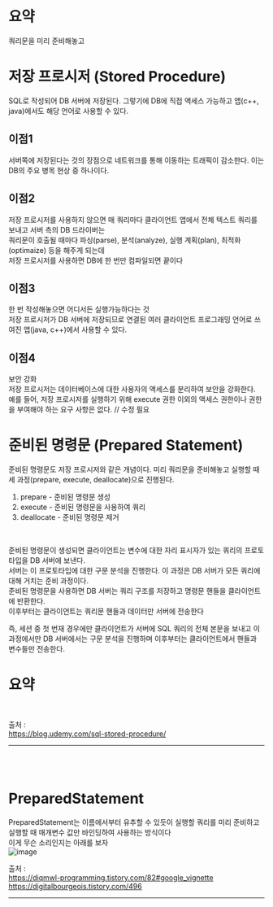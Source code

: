 # 요약
쿼리문을 미리 준비해놓고 

# 저장 프로시저 (Stored Procedure)
SQL로 작성되어 DB 서버에 저장된다. 그렇기에 DB에 직접 액세스 가능하고 앱(c++, java)에서도 해당 언어로 사용할 수 있다. <br/>
## 이점1
서버쪽에 저장된다는 것의 장점으로 네트워크를 통해 이동하는 트래픽이 감소한다. 이는 DB의 주요 병목 현상 중 하나이다. <br/>
## 이점2
저장 프로시저를 사용하지 않으면 매 쿼리마다 클라이언트 앱에서 전체 텍스트 쿼리를 보내고 서버 측의 DB 드라이버는 <br/>
쿼리문이 호출될 때마다 파싱(parse), 분석(analyze), 실행 계획(plan), 최적화(optimaize) 등을 해주게 되는데 <br/>
저장 프로시저를 사용하면 DB에 한 번만 컴파일되면 끝이다 <br/>
## 이점3
한 번 작성해놓으면 어디서든 실행가능하다는 것 <br/>
저장 프로시저가 DB 서버에 저장되므로 연결된 여러 클라이언트 프로그래밍 언어로 쓰여진 앱(java, c++)에서 사용할 수 있다. <br/>
## 이점4
보안 강화 <br/>
저장 프로시저는 데이터베이스에 대한 사용자의 액세스를 분리하여 보안을 강화한다. <br/>
예를 들어, 저장 프로시저를 실행하기 위해 execute 권한 이외의 액세스 권한이나 권한을 부여해야 하는 요구 사항은 없다.
// 수정 필요 <br/>

# 준비된 명령문 (Prepared Statement)
준비된 명령문도 저장 프로시저와 같은 개념이다. 미리 쿼리문을 준비해놓고 실행할 때
세 과정(prepare, execute, deallocate)으로 진행된다. <br/>
1. prepare - 준비된 명령문 생성
2. execute - 준비된 명령문을 사용하여 쿼리
3. deallocate - 준비된 명령문 제거
<br/>




준비된 명령문이 생성되면 클라이언트는 변수에 대한 자리 표시자가 있는 쿼리의 프로토타입을 DB 서버에 보낸다. <br/>
서버는 이 프로토타입에 대한 구문 분석을 진행한다. 이 과정은 DB 서버가 모든 쿼리에 대해 거치는 준비 과정이다. <br/>
준비된 명령문을 사용하면 DB 서버는 쿼리 구조를 저장하고 명령문 핸들을 클라이언트에 반환한다. <br/>
이후부터는 클라이언트는 쿼리문 핸들과 데이터만 서버에 전송한다 <br/>

즉, 세션 중 첫 번재 경우에만 클라이언트가 서버에 SQL 쿼리의 전체 본문을 보내고 이 과정에서만 DB 서버에서는 구문 분석을
진행하며 이후부터는 클라이언트에서 핸들과 변수들만 전송한다.






# 요약
 <br/>


출처 : <br/>
https://blog.udemy.com/sql-stored-procedure/ <br/>
<hr/><br/><br/>

# PreparedStatement
PreparedStatement는 이름에서부터 유추할 수 있듯이 실행할 쿼리를 미리 준비하고 실행할 때 매개변수 값만 바인딩하여 사용하는 방식이다 <br/>
이게 무슨 소리인지는 아래를 보자 <br/>
![image](https://github.com/user-attachments/assets/45991a26-ccf3-4b65-890f-0af0745d2776)





출처 : <br/>
https://diqmwl-programming.tistory.com/82#google_vignette <br/>
https://digitalbourgeois.tistory.com/496 <br/>
<hr/><br/><br/>


